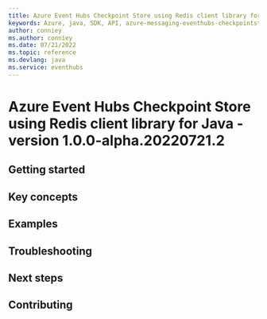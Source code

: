 ```yaml
---
title: Azure Event Hubs Checkpoint Store using Redis client library for Java
keywords: Azure, java, SDK, API, azure-messaging-eventhubs-checkpointstore-jedis, eventhubs
author: conniey
ms.author: conniey
ms.date: 07/21/2022
ms.topic: reference
ms.devlang: java
ms.service: eventhubs
---
```

# Azure Event Hubs Checkpoint Store using Redis client library for Java - version 1.0.0-alpha.20220721.2 


## Getting started

## Key concepts

## Examples

## Troubleshooting

## Next steps

## Contributing


